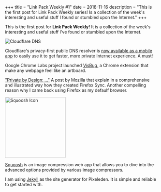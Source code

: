 +++
title = "Link Pack Weekly #1"
date = 2018-11-16
description = "This is the first post for Link Pack Weekly series! Is a collection of the week's interesting and useful stuff I found or stumbled upon the Internet."
+++

This is the first post for **Link Pack Weekly!** It is a collection of the week's interesting and useful stuff I've found or stumbled upon the Internet.

![Cloudflare DNS](/images/colorful-text-2.png)

Cloudflare's privacy-first public DNS resolver is [now available as a mobile app](https://blog.cloudflare.com/1-thing-you-can-do-to-make-your-internet-safer-and-faster/) to easily use it to get faster, more private Internet experience. A must!

Google Chrome Labs project launched [VisBug,](https://github.com/GoogleChromeLabs/projectvisbug) a Chrome extension that make any webpage feel like an artboard.

["Private by Design: …"](https://hacks.mozilla.org/2018/11/firefox-sync-privacy/) A post by Mozilla that explain in a comprehensive and illustrated way how they created Firefox Sync. Another compelling reason why I came back using Firefox as my defaulf browser.

<img class="east" src="/images/squoosh-icon.png" width="200px" alt="Squoosh Icon">

[Squoosh](https://squoosh.app/) is an image compression web app that allows you to dive into the advanced options provided by various image compressors.

I am using [Jekyll](https://jekyllrb.com/) as the site generator for Pixeleden. It is simple and reliable to get started with.


